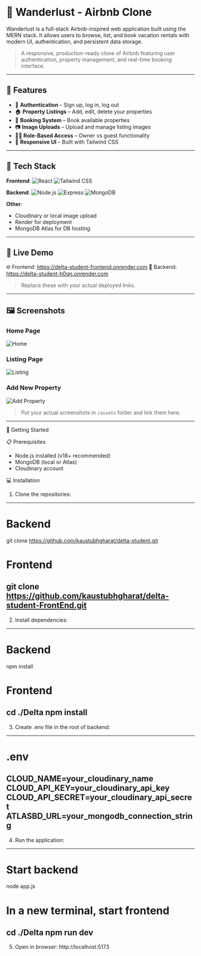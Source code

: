 # 🏡 Wanderlust - Airbnb Clone

Wanderlust is a full-stack Airbnb-inspired web application built using the MERN stack. It allows users to browse, list, and book vacation rentals with modern UI, authentication, and persistent data storage.

> A responsive, production-ready clone of Airbnb featuring user authentication, property management, and real-time booking interface.

---

## 🚀 Features

- 🔐 **Authentication** – Sign up, log in, log out 
- 🏠 **Property Listings** – Add, edit, delete your properties
- 📅 **Booking System** – Book available properties
- 📷 **Image Uploads** – Upload and manage listing images
- 🧑‍💻 **Role-Based Access** – Owner vs guest functionality
- 🎨 **Responsive UI** – Built with Tailwind CSS

---

## 🧰 Tech Stack

**Frontend**:
![React](https://img.shields.io/badge/React-20232A?style=flat&logo=react)
![Tailwind CSS](https://img.shields.io/badge/TailwindCSS-38B2AC?style=flat&logo=tailwind-css)

**Backend**:
![Node.js](https://img.shields.io/badge/Node.js-339933?style=flat&logo=node.js)
![Express](https://img.shields.io/badge/Express-000000?style=flat&logo=express)
![MongoDB](https://img.shields.io/badge/MongoDB-47A248?style=flat&logo=mongodb)

**Other**:
- Cloudinary or local image upload
- Render for deployment
- MongoDB Atlas for DB hosting

---

## 🔗 Live Demo

🌐 Frontend: https://delta-student-frontend.onrender.com 
📡 Backend: https://delta-student-h0qn.onrender.com

> Replace these with your actual deployed links.

---

## 🖼️ Screenshots

### Home Page
![Home](./assets/homepage.png)

### Listing Page
![Listing](./assets/listing.png)

### Add New Property
![Add Property](./assets/addproperty.png)

> Put your actual screenshots in `/assets` folder and link them here.

---


🚀 Getting Started

📋 Prerequisites
- Node.js installed (v18+ recommended)
- MongoDB (local or Atlas)
- Cloudinary account

💻 Installation

1. Clone the repositories:
--------------------------------------------------
# Backend
git clone https://github.com/kaustubhgharat/delta-student.git

# Frontend
git clone https://github.com/kaustubhgharat/delta-student-FrontEnd.git
--------------------------------------------------

2. Install dependencies:
--------------------------------------------------
# Backend
npm install

# Frontend
cd ./Delta
npm install
--------------------------------------------------

3. Create .env file in the root of backend:
--------------------------------------------------
# .env
CLOUD_NAME=your_cloudinary_name
CLOUD_API_KEY=your_cloudinary_api_key
CLOUD_API_SECRET=your_cloudinary_api_secret
ATLASBD_URL=your_mongodb_connection_string
--------------------------------------------------

4. Run the application:
--------------------------------------------------
# Start backend
node app.js

# In a new terminal, start frontend
cd ./Delta
npm run dev
--------------------------------------------------

5. Open in browser:
http://localhost:5173
